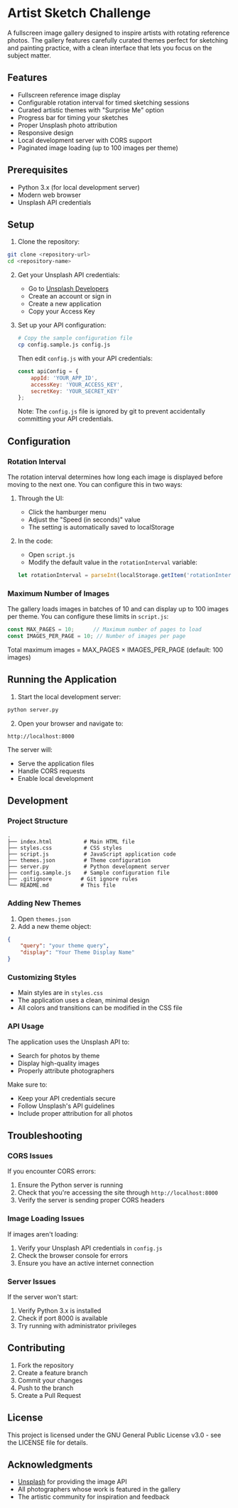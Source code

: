 # Artist Sketch Challenge

A fullscreen image gallery designed to inspire artists with rotating reference photos. The gallery features carefully curated themes perfect for sketching and painting practice, with a clean interface that lets you focus on the subject matter.

## Features

- Fullscreen reference image display
- Configurable rotation interval for timed sketching sessions
- Curated artistic themes with "Surprise Me" option
- Progress bar for timing your sketches
- Proper Unsplash photo attribution
- Responsive design
- Local development server with CORS support
- Paginated image loading (up to 100 images per theme)

## Prerequisites

- Python 3.x (for local development server)
- Modern web browser
- Unsplash API credentials

## Setup

1. Clone the repository:
```bash
git clone <repository-url>
cd <repository-name>
```

2. Get your Unsplash API credentials:
   - Go to [Unsplash Developers](https://unsplash.com/developers)
   - Create an account or sign in
   - Create a new application
   - Copy your Access Key

3. Set up your API configuration:
   ```bash
   # Copy the sample configuration file
   cp config.sample.js config.js
   ```
   
   Then edit `config.js` with your API credentials:
   ```javascript
   const apiConfig = {
       appId: 'YOUR_APP_ID',
       accessKey: 'YOUR_ACCESS_KEY',
       secretKey: 'YOUR_SECRET_KEY'
   };
   ```

   Note: The `config.js` file is ignored by git to prevent accidentally committing your API credentials.

## Configuration

### Rotation Interval
The rotation interval determines how long each image is displayed before moving to the next one. You can configure this in two ways:

1. Through the UI:
   - Click the hamburger menu
   - Adjust the "Speed (in seconds)" value
   - The setting is automatically saved to localStorage

2. In the code:
   - Open `script.js`
   - Modify the default value in the `rotationInterval` variable:
   ```javascript
   let rotationInterval = parseInt(localStorage.getItem('rotationInterval')) || 30; // Default: 30 seconds
   ```

### Maximum Number of Images
The gallery loads images in batches of 10 and can display up to 100 images per theme. You can configure these limits in `script.js`:

```javascript
const MAX_PAGES = 10;      // Maximum number of pages to load
const IMAGES_PER_PAGE = 10; // Number of images per page
```

Total maximum images = MAX_PAGES × IMAGES_PER_PAGE (default: 100 images)

## Running the Application

1. Start the local development server:
```bash
python server.py
```

2. Open your browser and navigate to:
```
http://localhost:8000
```

The server will:
- Serve the application files
- Handle CORS requests
- Enable local development

## Development

### Project Structure

```
.
├── index.html          # Main HTML file
├── styles.css          # CSS styles
├── script.js           # JavaScript application code
├── themes.json         # Theme configuration
├── server.py           # Python development server
├── config.sample.js    # Sample configuration file
├── .gitignore         # Git ignore rules
└── README.md          # This file
```

### Adding New Themes

1. Open `themes.json`
2. Add a new theme object:
```json
{
    "query": "your theme query",
    "display": "Your Theme Display Name"
}
```

### Customizing Styles

- Main styles are in `styles.css`
- The application uses a clean, minimal design
- All colors and transitions can be modified in the CSS file

### API Usage

The application uses the Unsplash API to:
- Search for photos by theme
- Display high-quality images
- Properly attribute photographers

Make sure to:
- Keep your API credentials secure
- Follow Unsplash's API guidelines
- Include proper attribution for all photos

## Troubleshooting

### CORS Issues
If you encounter CORS errors:
1. Ensure the Python server is running
2. Check that you're accessing the site through `http://localhost:8000`
3. Verify the server is sending proper CORS headers

### Image Loading Issues
If images aren't loading:
1. Verify your Unsplash API credentials in `config.js`
2. Check the browser console for errors
3. Ensure you have an active internet connection

### Server Issues
If the server won't start:
1. Verify Python 3.x is installed
2. Check if port 8000 is available
3. Try running with administrator privileges

## Contributing

1. Fork the repository
2. Create a feature branch
3. Commit your changes
4. Push to the branch
5. Create a Pull Request

## License

This project is licensed under the GNU General Public License v3.0 - see the LICENSE file for details.

## Acknowledgments

- [Unsplash](https://unsplash.com) for providing the image API
- All photographers whose work is featured in the gallery
- The artistic community for inspiration and feedback